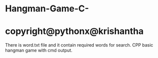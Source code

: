 # Hangman-Game-C-
# copyright@pythonx@krishantha
There is word.txt file and it contain required words for search.
CPP basic hangman game with cmd output.
